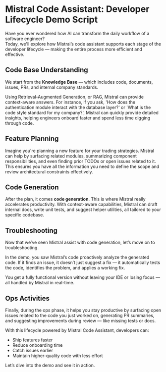 # Mistral Code Assistant: Developer Lifecycle Demo Script

Have you ever wondered how AI can transform the daily workflow of a software engineer?  
Today, we'll explore how Mistral’s code assistant supports each stage of the developer lifecycle — making the entire process more efficient and effective.

## Code Base Understanding

We start from the **Knowledge Base** — which includes code, documents, issues, PRs, and internal company standards.

Using Retrieval-Augmented Generation, or RAG, Mistral can provide context-aware answers. For instance, if you ask, 'How does the authentication module interact with the database layer?' or 'What is the code style standard for my company?', Mistral can quickly provide detailed insights, helping engineers onboard faster and spend less time digging through code.

## Feature Planning

Imagine you're planning a new feature for your trading strategies. Mistral can help by surfacing related modules, summarizing component responsibilities, and even finding prior TODOs or open issues related to it. This ensures you have all the information you need to define the scope and review architectural constraints effectively.

## Code Generation

After the plan, it comes **code generation**. This is where Mistral really accelerates productivity. With context-aware capabilities, Mistral can draft internal docs, write unit tests, and suggest helper utilities, all tailored to your specific codebase.

## Troubleshooting

Now that we’ve seen Mistral assist with code generation, let’s move on to troubleshooting.

In the demo, you saw Mistral’s code proactively analyze the generated code. If it finds an issue, it doesn’t just suggest a fix — it automatically tests the code, identifies the problem, and applies a working fix.

You get a fully functional version without leaving your IDE or losing focus — all handled by Mistral in real-time.

## Ops Activities

Finally, during the ops phase, it helps you stay productive by surfacing open issues related to the code you just worked on, generating PR summaries, and suggesting improvements during review — like missing tests or docs.

With this lifecycle powered by Mistral Code Assistant, developers can:
- Ship features faster
- Reduce onboarding time
- Catch issues earlier
- Maintain higher-quality code with less effort

Let’s dive into the demo and see it in action.


